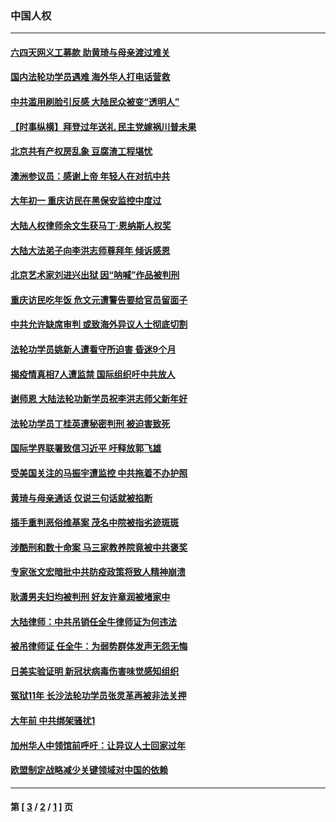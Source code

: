 ### 中国人权
---
#### [六四天网义工募款 助黄琦与母亲渡过难关](../../pages/ncid278/n12752067.md) 
#### [国内法轮功学员遇难 海外华人打电话营救](../../pages/ncid278/n12748078.md) 
#### [中共滥用刷脸引反感 大陆民众被变“透明人”](../../pages/ncid278/n12750040.md) 
#### [【时事纵横】拜登过年送礼 民主党嫁祸川普未果](../../pages/ncid278/n12750084.md) 
#### [北京共有产权房乱象 豆腐渣工程堪忧](../../pages/ncid278/n12749659.md) 
#### [澳洲参议员：感谢上帝 年轻人在对抗中共](../../pages/ncid278/n12749464.md) 
#### [大年初一 重庆访民在黑保安监控中度过](../../pages/ncid278/n12749331.md) 
#### [大陆人权律师余文生获马丁‧恩纳斯人权奖](../../pages/ncid278/n12748741.md) 
#### [大陆大法弟子向李洪志师尊拜年 倾诉感恩](../../pages/ncid278/n12747834.md) 
#### [北京艺术家刘进兴出狱 因“呐喊”作品被判刑](../../pages/ncid278/n12747445.md) 
#### [重庆访民吃年饭 危文元遭警告要给官员留面子](../../pages/ncid278/n12746403.md) 
#### [中共允许缺席审判 或致海外异议人士彻底切割](../../pages/ncid278/n12746809.md) 
#### [法轮功学员姚新人遭看守所迫害 昏迷9个月](../../pages/ncid278/n12745688.md) 
#### [揭疫情真相7人遭监禁 国际组织吁中共放人](../../pages/ncid278/n12745497.md) 
#### [谢师恩 大陆法轮功新学员祝李洪志师父新年好](../../pages/ncid278/n12745410.md) 
#### [法轮功学员丁桂英遭秘密判刑 被迫害致死](../../pages/ncid278/n12745458.md) 
#### [国际学界联署致信习近平 吁释放郭飞雄](../../pages/ncid278/n12745277.md) 
#### [受美国关注的马振宇遭监控 中共拖着不办护照](../../pages/ncid278/n12744215.md) 
#### [黄琦与母亲通话 仅说三句话就被掐断](../../pages/ncid278/n12744485.md) 
#### [插手重判恶俗维基案 茂名中院被指劣迹斑斑](../../pages/ncid278/n12743667.md) 
#### [涉酷刑和数十命案 马三家教养院竟被中共褒奖](../../pages/ncid278/n12743252.md) 
#### [专家张文宏暗批中共防疫政策将致人精神崩溃](../../pages/ncid278/n12742854.md) 
#### [耿潇男夫妇均被判刑 好友许章润被堵家中](../../pages/ncid278/n12742621.md) 
#### [大陆律师：中共吊销任全牛律师证为何违法](../../pages/ncid278/n12741261.md) 
#### [被吊律师证 任全牛：为弱势群体发声无怨无悔](../../pages/ncid278/n12740976.md) 
#### [日美实验证明 新冠状病毒伤害味觉感知组织](../../pages/ncid278/n12742164.md) 
#### [冤狱11年 长沙法轮功学员张灵革再被非法关押](../../pages/ncid278/n12740592.md) 
#### [大年前 中共绑架骚扰1](../../pages/ncid278/n12738630.md) 
#### [加州华人中领馆前呼吁：让异议人士回家过年](../../pages/ncid278/n12739973.md) 
#### [欧盟制定战略减少关键领域对中国的依赖](../../pages/ncid278/n12922589.md) 

---
#### 第 [ [3](./3.md) / [2](./2.md) / [1](./1.md) ] 页
